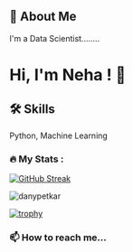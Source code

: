 ## 🚀 About Me
I'm a Data Scientist........


# Hi, I'm Neha ! 👋


## 🛠 Skills
Python, Machine Learning
### :fire: My Stats :

[![GitHub Streak](http://github-readme-streak-stats.herokuapp.com?user=danypetkar&theme=dark&background=000000)](https://git.io/streak-stats)

<p align="left"> <img src="https://komarev.com/ghpvc/?username=danypetkar&label=Profile%20views&color=0e75b6&style=flat" alt="danypetkar" /> </p>

[![trophy](https://github-profile-trophy.vercel.app/?username=danypetkar&theme=onedark)](https://github.com/ryo-ma/github-profile-trophy)

### 📫 How to reach me...

